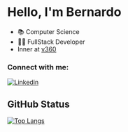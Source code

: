 # Hello, I'm Bernardo

- 📚 Computer Science
- 👨‍💻 FullStack Developer
- Inner at [v360](https://www.v360.io/)

### Connect with me: 
[![Linkedin](https://img.shields.io/badge/LinkedIn-0077B5?style=for-the-badge&logo=linkedin&logoColor=white)](https://www.linkedin.com/in/bernardo-krause-rodrigues-725802238/)


## GitHub Status
[![Top Langs](https://github-readme-stats.vercel.app/api/top-langs/?username=BernardoKrause&layout=compact&theme=algolia&show_icons=true)](https://github.com/anuraghazra/github-readme-stats)

